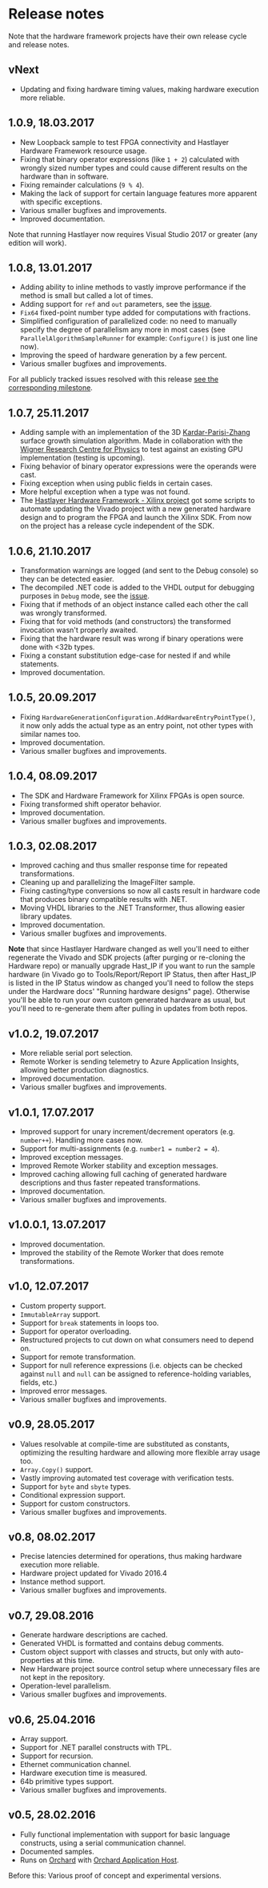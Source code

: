 # Release notes



Note that the hardware framework projects have their own release cycle and release notes.


## vNext

- Updating and fixing hardware timing values, making hardware execution more reliable.


## 1.0.9, 18.03.2017

- New Loopback sample to test FPGA connectivity and Hastlayer Hardware Framework resource usage.
- Fixing that binary operator expressions (like  `1 + 2`) calculated with wrongly sized number types and could cause different results on the hardware than in software.
- Fixing remainder calculations (`9 % 4`).
- Making the lack of support for certain language features more apparent with specific exceptions.
- Various smaller bugfixes and improvements.
- Improved documentation.

Note that running Hastlayer now requires Visual Studio 2017 or greater (any edition will work).


## 1.0.8, 13.01.2017

- Adding ability to inline methods to vastly improve performance if the method is small but called a lot of times.
- Adding support for `ref` and `out` parameters, see the [issue](https://github.com/Lombiq/Hastlayer-SDK/issues/15).
- `Fix64` fixed-point number type added for computations with fractions.
- Simplified configuration of parallelized code: no need to manually specify the degree of parallelism any more in most cases (see `ParallelAlgorithmSampleRunner` for example: `Configure()` is just one line now).
- Improving the speed of hardware generation by a few percent.
- Various smaller bugfixes and improvements.

For all publicly tracked issues resolved with this release [see the corresponding milestone](https://github.com/Lombiq/Hastlayer-SDK/milestone/1?closed=1).


## 1.0.7, 25.11.2017

- Adding sample with an implementation of the 3D [Kardar-Parisi-Zhang](https://en.wikipedia.org/wiki/Kardar%E2%80%93Parisi%E2%80%93Zhang_equation) surface growth simulation algorithm. Made in collaboration with the [Wigner Research Centre for Physics](http://wigner.mta.hu/en/) to test against an existing GPU implementation (testing is upcoming).
- Fixing behavior of binary operator expressions were the operands were cast.
- Fixing exception when using public fields in certain cases.
- More helpful exception when a type was not found.
- The [Hastlayer Hardware Framework - Xilinx project](https://github.com/Lombiq/Hastlayer-Hardware-Framework---Xilinx) got some scripts to automate updating the Vivado project with a new generated hardware design and to program the FPGA and launch the Xilinx SDK. From now on the project has a release cycle independent of the SDK.


## 1.0.6, 21.10.2017

- Transformation warnings are logged (and sent to the Debug console) so they can be detected easier.
- The decompiled .NET code is added to the VHDL output for debugging purposes in `Debug` mode, see the [issue](https://github.com/Lombiq/Hastlayer-SDK/issues/19).
- Fixing that if methods of an object instance called each other the call was wrongly transformed.
- Fixing that for void methods (and constructors) the transformed invocation wasn't properly awaited.
- Fixing that the hardware result was wrong if binary operations were done with <32b types.
- Fixing a constant substitution edge-case for nested if and while statements.
- Improved documentation.


## 1.0.5, 20.09.2017

- Fixing `HardwareGenerationConfiguration.AddHardwareEntryPointType()`, it now only adds the actual type as an entry point, not other types with similar names too.
- Improved documentation.
- Various smaller bugfixes and improvements.


## 1.0.4, 08.09.2017

- The SDK and Hardware Framework for Xilinx FPGAs is open source.
- Fixing transformed shift operator behavior.
- Improved documentation.
- Various smaller bugfixes and improvements.


## 1.0.3, 02.08.2017

- Improved caching and thus smaller response time for repeated transformations.
- Cleaning up and parallelizing the ImageFilter sample.
- Fixing casting/type conversions so now all casts result in hardware code that produces binary compatible results with .NET.
- Moving VHDL libraries to the .NET Transformer, thus allowing easier library updates.
- Improved documentation.
- Various smaller bugfixes and improvements.

**Note** that since Hastlayer Hardware changed as well you'll need to either regenerate the Vivado and SDK projects (after purging or re-cloning the Hardware repo) or manually upgrade Hast_IP if you want to run the sample hardware (in Vivado go to Tools/Report/Report IP Status, then after Hast_IP is listed in the IP Status window as changed you'll need to follow the steps under the Hardware docs' "Running hardware designs" page). Otherwise you'll be able to run your own custom generated hardware as usual, but you'll need to re-generate them after pulling in updates from both repos.


## v1.0.2, 19.07.2017

- More reliable serial port selection.
- Remote Worker is sending telemetry to Azure Application Insights, allowing better production diagnostics.
- Improved documentation.
- Various smaller bugfixes and improvements.


## v1.0.1, 17.07.2017

- Improved support for unary increment/decrement operators (e.g. `number++`). Handling more cases now.
- Support for multi-assignments (e.g. `number1 = number2 = 4`).
- Improved exception messages.
- Improved Remote Worker stability and exception messages.
- Improved caching allowing full caching of generated hardware descriptions and thus faster repeated transformations.
- Improved documentation.
- Various smaller bugfixes and improvements.


## v1.0.0.1, 13.07.2017

- Improved documentation.
- Improved the stability of the Remote Worker that does remote transformations.


## v1.0, 12.07.2017

- Custom property support.
- `ImmutableArray` support.
- Support for `break` statements in loops too.
- Support for operator overloading.
- Restructured projects to cut down on what consumers need to depend on.
- Support for remote transformation.
- Support for null reference expressions (i.e. objects can be checked against `null` and `null` can be assigned to reference-holding variables, fields, etc.)
- Improved error messages.
- Various smaller bugfixes and improvements.


## v0.9, 28.05.2017

- Values resolvable at compile-time are substituted as constants, optimizing the resulting hardware and allowing more flexible array usage too.
- `Array.Copy()` support.
- Vastly improving automated test coverage with verification tests.
- Support for `byte` and `sbyte` types.
- Conditional expression support.
- Support for custom constructors.
- Various smaller bugfixes and improvements.


## v0.8, 08.02.2017

- Precise latencies determined for operations, thus making hardware execution more reliable.
- Hardware project updated for Vivado 2016.4
- Instance method support.
- Various smaller bugfixes and improvements.


## v0.7, 29.08.2016

- Generate hardware descriptions are cached.
- Generated VHDL is formatted and contains debug comments.
- Custom object support with classes and structs, but only with auto-properties at this time.
- New Hardware project source control setup where unnecessary files are not kept in the repository.
- Operation-level parallelism.
- Various smaller bugfixes and improvements.


## v0.6, 25.04.2016

- Array support.
- Support for .NET parallel constructs with TPL.
- Support for recursion.
- Ethernet communication channel.
- Hardware execution time is measured.
- 64b primitive types support.
- Various smaller bugfixes and improvements.


## v0.5, 28.02.2016

- Fully functional implementation with support for basic language constructs, using a serial communication channel.
- Documented samples.
- Runs on [Orchard](http://orchardproject.net) with [Orchard Application Host](https://github.com/Lombiq/Orchard-Application-Host).

Before this: Various proof of concept and experimental versions.